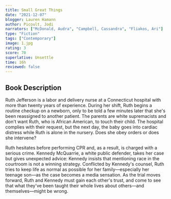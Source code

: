 ```yaml
---
title: Small Great Things
date: "2021-12-07"
blogger: Lauren Hamann
author: Picoult, Jodi
narrators: ["McDonald, Audra", "Campbell, Cassandra", "Fliakos, Ari"]
type: "Fiction"
tags: ["Contemporary"]
image: 1.jpg
rating: 3
score: 70
superlative: Unsettle
time: 16h
reviewed: false
---
```


## Book Description

Ruth Jefferson is a labor and delivery nurse at a Connecticut hospital with more than twenty years of experience. During her shift, Ruth begins a routine checkup on a newborn, only to be told a few minutes later that she's been reassigned to another patient. The parents are white supremacists and don't want Ruth, who is African American, to touch their child. The hospital complies with their request, but the next day, the baby goes into cardiac distress while Ruth is alone in the nursery. Does she obey orders or does she intervene?

Ruth hesitates before performing CPR and, as a result, is charged with a serious crime. Kennedy McQuarrie, a white public defender, takes her case but gives unexpected advice: Kennedy insists that mentioning race in the courtroom is not a winning strategy. Conflicted by Kennedy's counsel, Ruth tries to keep life as normal as possible for her family—especially her teenage son—as the case becomes a media sensation. As the trial moves forward, Ruth and Kennedy must gain each other's trust, and come to see that what they've been taught their whole lives about others—and themselves—might be wrong.
